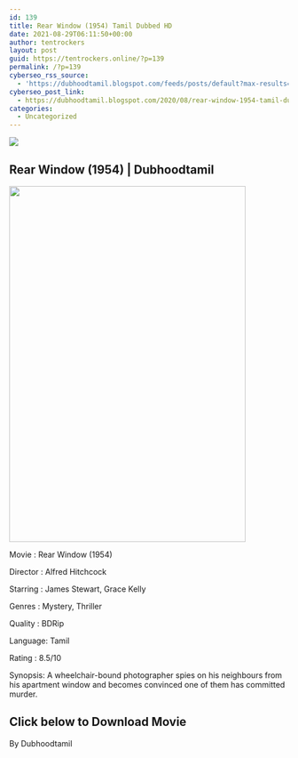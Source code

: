 ```yaml
---
id: 139
title: Rear Window (1954) Tamil Dubbed HD
date: 2021-08-29T06:11:50+00:00
author: tentrockers
layout: post
guid: https://tentrockers.online/?p=139
permalink: /?p=139
cyberseo_rss_source:
  - 'https://dubhoodtamil.blogspot.com/feeds/posts/default?max-results=150&start-index=151'
cyberseo_post_link:
  - https://dubhoodtamil.blogspot.com/2020/08/rear-window-1954-tamil-dubbed-hd.html
categories:
  - Uncategorized
---
```

<div class="media_block">
  <img src="https://1.bp.blogspot.com/-V8L9NcIdJeM/Xyo2QpXnBqI/AAAAAAAAA_A/1d-7fv6C_40GbtYYqduKB7JVsBExkZT3wCLcBGAsYHQ/s72-w426-h640-c/images%2B%252817%2529.jpeg" class="media_thumbnail" />
</div>

## <span>Rear Window (1954) | Dubhoodtamil</span>

<div class="separator">
  <a href="https://1.bp.blogspot.com/-V8L9NcIdJeM/Xyo2QpXnBqI/AAAAAAAAA_A/1d-7fv6C_40GbtYYqduKB7JVsBExkZT3wCLcBGAsYHQ/s678/images%2B%252817%2529.jpeg"><img loading="lazy" border="0" data-original-height="678" data-original-width="452" height="640" src="https://1.bp.blogspot.com/-V8L9NcIdJeM/Xyo2QpXnBqI/AAAAAAAAA_A/1d-7fv6C_40GbtYYqduKB7JVsBExkZT3wCLcBGAsYHQ/w426-h640/images%2B%252817%2529.jpeg" width="426" /></a>
</div>

Movie	<span></span>:	<span></span>Rear Window (1954)

Director	<span></span>:	<span></span>Alfred Hitchcock

Starring	<span></span>:	<span></span>James Stewart, Grace Kelly

Genres	<span></span>:	<span></span>Mystery, Thriller

Quality	<span></span>:	<span></span>BDRip

Language:	<span></span>Tamil

Rating	<span></span>:	<span></span>8.5/10

Synopsis: A wheelchair-bound photographer spies on his neighbours from his apartment window and becomes convinced one of them has committed murder.

## **<span>Click below to Download Movie</span>**

By Dubhoodtamil